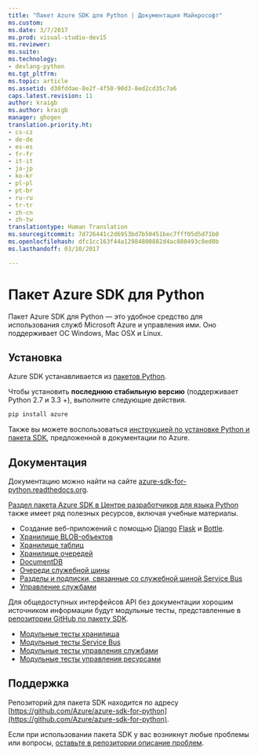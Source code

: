 ```yaml
---
title: "Пакет Azure SDK для Python | Документация Майкрософт"
ms.custom: 
ms.date: 3/7/2017
ms.prod: visual-studio-dev15
ms.reviewer: 
ms.suite: 
ms.technology:
- devlang-python
ms.tgt_pltfrm: 
ms.topic: article
ms.assetid: d30fddae-8e2f-4f50-90d3-8ed2cd35c7a6
caps.latest.revision: 11
author: kraigb
ms.author: kraigb
manager: ghogen
translation.priority.ht:
- cs-cz
- de-de
- es-es
- fr-fr
- it-it
- ja-jp
- ko-kr
- pl-pl
- pt-br
- ru-ru
- tr-tr
- zh-cn
- zh-tw
translationtype: Human Translation
ms.sourcegitcommit: 7d726441c2d6953bd7b50451bec7fff05d5d71b0
ms.openlocfilehash: dfc1cc163f44a12984800882d4ac880493c0ed0b
ms.lasthandoff: 03/10/2017

---
```


# <a name="azure-sdk-for-python"></a>Пакет Azure SDK для Python

Пакет Azure SDK для Python — это удобное средство для использования служб Microsoft Azure и управления ими. Оно поддерживает ОС Windows, Mac OSX и Linux.

## <a name="installation"></a>Установка

Azure SDK устанавливается из [пакетов Python](https://pypi.python.org/pypi/azure).

Чтобы установить **последнюю стабильную версию** (поддерживает Python 2.7 и 3.3 +), выполните следующие действия.

```bash
pip install azure
```

Также вы можете воспользоваться [инструкцией по установке Python и пакета SDK](https://azure.microsoft.com/documentation/articles/python-how-to-install/), предложенной в документации по Azure.

## <a name="documentation"></a>Документация

Документацию можно найти на сайте [azure-sdk-for-python.readthedocs.org](http://azure-sdk-for-python.readthedocs.org/en/latest/index.html).

[Раздел пакета Azure SDK в Центре разработчиков для языка Python](http://azure.microsoft.com/develop/python/) также имеет ряд полезных ресурсов, включая учебные материалы.

  - Создание веб-приложений с помощью [Django](https://docs.microsoft.com/azure/service-bus-messaging/service-bus-python-how-to-use-topics-subscriptions) [Flask](https://docs.microsoft.com/azure/app-service-web/web-sites-python-create-deploy-flask-app) и [Bottle](https://docs.microsoft.com/azure/app-service-web/web-sites-python-create-deploy-bottle-app).
  - [Хранилище BLOB-объектов](https://docs.microsoft.com/azure/storage/storage-python-how-to-use-blob-storage)
  - [Хранилище таблиц](https://docs.microsoft.com/azure/storage/storage-python-how-to-use-table-storage)
  - [Хранилище очередей](https://docs.microsoft.com/azure/storage/storage-python-how-to-use-queue-storage)
  - [DocumentDB](https://docs.microsoft.com/azure/documentdb/documentdb-python-application)
  - [Очереди служебной шины](https://docs.microsoft.com/azure/service-bus-messaging/service-bus-python-how-to-use-queues)
  - [Разделы и подписки, связанные со служебной шиной Service Bus](https://docs.microsoft.com/azure/service-bus-messaging/service-bus-python-how-to-use-topics-subscriptions)
  - [Управление службами](https://docs.microsoft.com/azure/cloud-services/cloud-services-python-how-to-use-service-management)

Для общедоступных интерфейсов API без документации хорошим источником информации будут модульные тесты, представленные в [репозитории GitHub по пакету SDK](https://github.com/Azure/azure-sdk-for-python).

- [Модульные тесты хранилища](https://github.com/Azure/azure-storage-python/tree/master/tests)
- [Модульные тесты Service Bus](https://github.com/Azure/azure-sdk-for-python/tree/master/azure-servicebus/tests)
- [Модульные тесты управления службами](https://github.com/Azure/azure-sdk-for-python/tree/master/azure-servicemanagement-legacy/tests)
- [Модульные тесты управления ресурсами](https://github.com/Azure/azure-sdk-for-python/tree/master/azure-mgmt/tests)

## <a name="support"></a>Поддержка

Репозиторий для пакета SDK находится по адресу [https://github.com/Azure/azure-sdk-for-python](https://github.com/Azure/azure-sdk-for-python).

Если при использовании пакета SDK у вас возникнут любые проблемы или вопросы, [оставьте в репозитории описание проблем](https://github.com/Azure/azure-sdk-for-python/issues).
